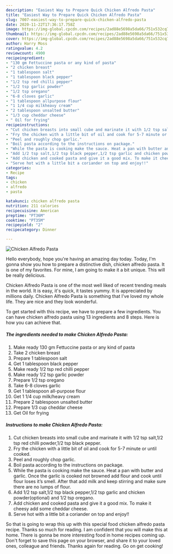 ```yaml
---
description: "Easiest Way to Prepare Quick Chicken Alfredo Pasta"
title: "Easiest Way to Prepare Quick Chicken Alfredo Pasta"
slug: 7007-easiest-way-to-prepare-quick-chicken-alfredo-pasta
date: 2020-11-22T17:36:17.758Z
image: https://img-global.cpcdn.com/recipes/2ad88e5698a5da66/751x532cq70/chicken-alfredo-pasta-recipe-main-photo.jpg
thumbnail: https://img-global.cpcdn.com/recipes/2ad88e5698a5da66/751x532cq70/chicken-alfredo-pasta-recipe-main-photo.jpg
cover: https://img-global.cpcdn.com/recipes/2ad88e5698a5da66/751x532cq70/chicken-alfredo-pasta-recipe-main-photo.jpg
author: Harry Moss
ratingvalue: 4.2
reviewcount: 4900
recipeingredient:
- "130 gm Fettuccine pasta or any kind of pasta"
- "2 chicken breast"
- "1 tablespoon salt"
- "1 tablespoon black pepper"
- "1/2 tsp red chilli pepper"
- "1/2 tsp garlic powder"
- "1/2 tsp oregano"
- "6-8 cloves garlic"
- "1 tablespoon allpurpose flour"
- "1 1/4 cup milkheavy cream"
- "2 tablespoon unsalted butter"
- "1/3 cup cheddar cheese"
- " Oil for frying"
recipeinstructions:
- "Cut chicken breasts into small cube and marinate it with 1/2 tsp salt,1/2 tsp red chilli powder,1/2 tsp black pepper."
- "Fry the chicken with a little bit of oil and cook for 5-7 minute or until cooked."
- "Peel and roughly chop garlic."
- "Boil pasta according to the instructions on package."
- "While the pasta is cooking make the sauce. Heat a pan with butter and garlic. Once the garlic is cooked not browned add flour and cook until flour loses it’s smell. After that add milk and keep stirring and make sure there are no lumps of flour."
- "Add 1/2 tsp salt,1/2 tsp black pepper,1/2 tsp garlic and chicken powder(optional) and 1/2 tsp oregano."
- "Add chicken and cooked pasta and give it a good mix. To make it cheesy add some cheddar cheese."
- "Serve hot with a little bit a coriander on top and enjoy!!"
categories:
- Recipe
tags:
- chicken
- alfredo
- pasta

katakunci: chicken alfredo pasta 
nutrition: 211 calories
recipecuisine: American
preptime: "PT36M"
cooktime: "PT35M"
recipeyield: "2"
recipecategory: Dinner

---
```



![Chicken Alfredo Pasta](https://img-global.cpcdn.com/recipes/2ad88e5698a5da66/751x532cq70/chicken-alfredo-pasta-recipe-main-photo.jpg)

Hello everybody, hope you're having an amazing day today. Today, I'm gonna show you how to prepare a distinctive dish, chicken alfredo pasta. It is one of my favorites. For mine, I am going to make it a bit unique. This will be really delicious.



Chicken Alfredo Pasta is one of the most well liked of recent trending meals in the world. It is easy, it's quick, it tastes yummy. It is appreciated by millions daily. Chicken Alfredo Pasta is something that I've loved my whole life. They are nice and they look wonderful.


To get started with this recipe, we have to prepare a few ingredients. You can have chicken alfredo pasta using 13 ingredients and 8 steps. Here is how you can achieve that.

<!--inarticleads1-->

##### The ingredients needed to make Chicken Alfredo Pasta:

1. Make ready 130 gm Fettuccine pasta or any kind of pasta
1. Take 2 chicken breast
1. Prepare 1 tablespoon salt
1. Get 1 tablespoon black pepper
1. Make ready 1/2 tsp red chilli pepper
1. Make ready 1/2 tsp garlic powder
1. Prepare 1/2 tsp oregano
1. Take 6-8 cloves garlic
1. Get 1 tablespoon all-purpose flour
1. Get 1 1/4 cup milk/heavy cream
1. Prepare 2 tablespoon unsalted butter
1. Prepare 1/3 cup cheddar cheese
1. Get  Oil for frying




<!--inarticleads2-->

##### Instructions to make Chicken Alfredo Pasta:

1. Cut chicken breasts into small cube and marinate it with 1/2 tsp salt,1/2 tsp red chilli powder,1/2 tsp black pepper.
1. Fry the chicken with a little bit of oil and cook for 5-7 minute or until cooked.
1. Peel and roughly chop garlic.
1. Boil pasta according to the instructions on package.
1. While the pasta is cooking make the sauce. Heat a pan with butter and garlic. Once the garlic is cooked not browned add flour and cook until flour loses it’s smell. After that add milk and keep stirring and make sure there are no lumps of flour.
1. Add 1/2 tsp salt,1/2 tsp black pepper,1/2 tsp garlic and chicken powder(optional) and 1/2 tsp oregano.
1. Add chicken and cooked pasta and give it a good mix. To make it cheesy add some cheddar cheese.
1. Serve hot with a little bit a coriander on top and enjoy!!




So that is going to wrap this up with this special food chicken alfredo pasta recipe. Thanks so much for reading. I am confident that you will make this at home. There is gonna be more interesting food in home recipes coming up. Don't forget to save this page on your browser, and share it to your loved ones, colleague and friends. Thanks again for reading. Go on get cooking!
